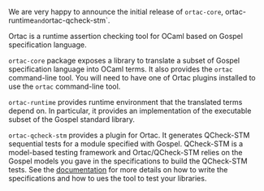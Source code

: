 We are very happy to announce the initial release of `ortac-core`,
ortac-runtime` and `ortac-qcheck-stm`.

Ortac is a runtime assertion checking tool for OCaml based on Gospel
specification language.

`ortac-core` package exposes a library to translate a subset of Gospel
specification language into OCaml terms. It also provides the `ortac`
command-line tool. You will need to have one of Ortac plugins installed to use
the `ortac` command-line tool.

`ortac-runtime` provides runtime environment that the translated terms depend
on. In particular, it provides an implementation of the executable subset of
the Gospel standard library.

`ortac-qcheck-stm` provides a plugin for Ortac. It generates QCheck-STM
sequential tests for a module specified with Gospel. QCheck-STM is a
model-based testing framework and Ortac/QCheck-STM relies on the Gospel models
you gave in the specifications to build the QCheck-STM tests. See the
[documentation](https://ocaml-gospel.github.io/ortac/ortac-qcheck-stm/index.html)
for more details on how to write the specifications and how to ues the tool to
test your libraries.

